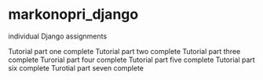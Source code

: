 # markonopri_django
individual Django assignments

Tutorial part one complete
Tutorial part two complete
Tutorial part three complete
Turorial part four complete
Tutorial part five complete
Tutorial part six complete
Turotial part seven complete
